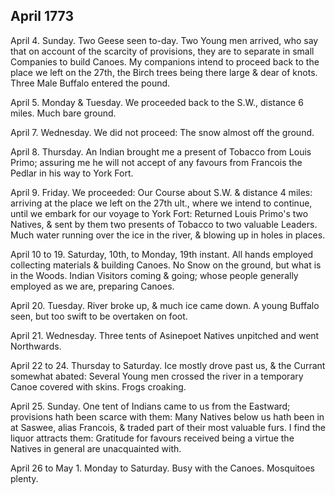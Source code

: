 ## April 1773

April 4. Sunday. Two Geese seen to-day. Two Young men arrived, who say that on account of the scarcity of provisions, they are to separate in small Companies to build Canoes. My companions intend to proceed back to the place we left on the 27th, the Birch trees being there large & dear of knots. Three Male Buffalo entered the pound.

April 5. Monday & Tuesday. We proceeded back to the S.W., distance 6 miles. Much bare ground.

April 7. Wednesday. We did not proceed: The snow almost off the ground.

April 8. Thursday. An Indian brought me a present of Tobacco from Louis Primo; assuring me he will not accept of any favours from Francois the Pedlar in his way to York Fort.

April 9. Friday. We proceeded: Our Course about S.W. & distance 4 miles: arriving at the place we left on the 27th ult., where we intend to continue, until we embark for our voyage to York Fort: Returned Louis Primo's two Natives, & sent by them two presents of Tobacco to two valuable Leaders. Much water running over the ice in the river, & blowing up in holes in places.

April 10 to 19. Saturday, 10th, to Monday, 19th instant. All hands employed collecting materials & building Canoes. No Snow on the ground, but what is in the Woods. Indian Visitors coming & going; whose people generally employed as we are, preparing Canoes.

April 20. Tuesday. River broke up, & much ice came down. A young Buffalo seen, but too swift to be overtaken on foot.

April 21. Wednesday. Three tents of Asinepoet Natives unpitched and went Northwards.

April 22 to 24. Thursday to Saturday. Ice mostly drove past us, & the Currant somewhat abated: Several Young men crossed the river in a temporary Canoe covered with skins. Frogs croaking.

April 25. Sunday. One tent of Indians came to us from the Eastward; provisions hath been scarce with them: Many Natives below us hath been in at Saswee, alias Francois, & traded part of their most valuable furs. I find the liquor attracts them: Gratitude for favours received being a virtue the Natives in general are unacquainted with.

April 26 to May 1. Monday to Saturday. Busy with the Canoes. Mosquitoes plenty.
